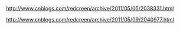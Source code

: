 http://www.cnblogs.com/redcreen/archive/2011/05/05/2038331.html

http://www.cnblogs.com/redcreen/archive/2011/05/09/2040977.html